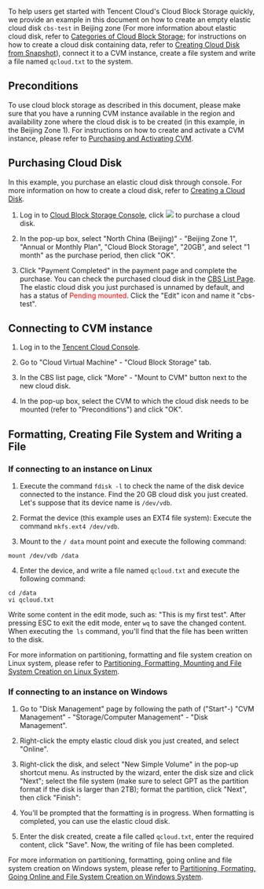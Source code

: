 To help users get started with Tencent Cloud's Cloud Block Storage quickly, we provide an example in this document on how to create an empty elastic cloud disk `cbs-test` in Beijing zone (For more information about elastic cloud disk, refer to [Categories of Cloud Block Storage](/doc/product/362/2353); for instructions on how to create a cloud disk containing data, refer to [Creating Cloud Disk from Snapshot](/doc/product/362/5757)), connect it to a CVM instance, create a file system and write a file named `qcloud.txt` to the system.

## Preconditions
To use cloud block storage as described in this document, please make sure that you have a running CVM instance available in the region and availability zone where the cloud disk is to be created (in this example, in the Beijing Zone 1). For instructions on how to create and activate a CVM instance, please refer to [Purchasing and Activating CVM](/doc/product/213/4855).

## Purchasing Cloud Disk
In this example, you purchase an elastic cloud disk through console. For more information on how to create a cloud disk, refer to [Creating a Cloud Disk](/doc/product/362/5744).

1) Log in to [Cloud Block Storage Console](https://console.qcloud.com/cvm/cbs), click ![](//mccdn.qcloud.com/static/img/acaf7d7ec8c66cd55ab9dd1be3319dfb/image.png) to purchase a cloud disk.

2) In the pop-up box, select "North China (Beijing)" - "Beijing Zone 1", "Annual or Monthly Plan", "Cloud Block Storage", "20GB", and select "1 month" as the purchase period, then click "OK".

3) Click "Payment Completed" in the payment page and complete the purchase. You can check the purchased cloud disk in the [CBS List Page](https://console.qcloud.com/cvm/cbs). The elastic cloud disk you just purchased is unnamed by default, and has a status of <font color="red">Pending mounted</font>. Click the "Edit" icon and name it "cbs-test".

## Connecting to CVM instance
1) Log in to the [Tencent Cloud Console](https://console.qcloud.com/).

2) Go to "Cloud Virtual Machine" - "Cloud Block Storage" tab.

3) In the CBS list page, click "More" - "Mount to CVM" button next to the new cloud disk.

4) In the pop-up box, select the CVM to which the cloud disk needs to be mounted (refer to "Preconditions") and click "OK".

## Formatting, Creating File System and Writing a File
### If connecting to an instance on Linux

1) Execute the command `fdisk -l` to check the name of the disk device connected to the instance. Find the 20 GB cloud disk you just created. Let's suppose that its device name is `/dev/vdb`.

2) Format the device (this example uses an EXT4 file system): Execute the command `mkfs.ext4 /dev/vdb`.

3) Mount to the `/ data` mount point and execute the following command:
```
mount /dev/vdb /data
```

4) Enter the device, and write a file named `qcloud.txt` and execute the following command:
```
cd /data
vi qcloud.txt
```
Write some content in the edit mode, such as: "This is my first test". After pressing ESC to exit the edit mode, enter `wq` to save the changed content. When executing the` ls` command, you'll find that the file has been written to the disk.

For more information on partitioning, formatting and file system creation on Linux system, please refer to [Partitioning, Formatting, Mounting and File System Creation on Linux System](/doc/product/362/5746).

### If connecting to an instance on Windows
1) Go to "Disk Management" page by following the path of ("Start"-) "CVM Management" - "Storage/Computer Management" - "Disk Management".

2) Right-click the empty elastic cloud disk you just created, and select "Online".

3) Right-click the disk, and select "New Simple Volume" in the pop-up shortcut menu. As instructed by the wizard, enter the disk size and click "Next"; select the file system (make sure to select GPT as the partition format if the disk is larger than 2TB); format the partition, click "Next", then click "Finish":

4) You'll be prompted that the formatting is in progress. When formatting is completed, you can use the elastic cloud disk.

5) Enter the disk created, create a file called `qcloud.txt`, enter the required content, click "Save". Now, the writing of file has been completed.

For more information on partitioning, formatting, going online and file system creation on Windows system, please refer to [Partitioning, Formating, Going Online and File System Creation on Windows System](https://www.qcloud.com/document/product/362/6734
).
